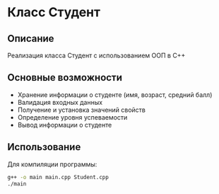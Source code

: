 # Класс Студент

## Описание
Реализация класса Студент с использованием ООП в C++

## Основные возможности
* Хранение информации о студенте (имя, возраст, средний балл)
* Валидация входных данных
* Получение и установка значений свойств
* Определение уровня успеваемости
* Вывод информации о студенте

## Использование
Для компиляции программы:
```bash
g++ -o main main.cpp Student.cpp
./main
